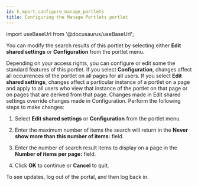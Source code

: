 ```yaml
---
id: h_mport_configure_manage_portlets
title: Configuring the Manage Portlets portlet
---
```

import useBaseUrl from '@docusaurus/useBaseUrl';



You can modify the search results of this portlet by selecting either **Edit shared settings** or **Configuration** from the portlet menu.

Depending on your access rights, you can configure or edit some the standard features of this portlet. If you select **Configuration**, changes affect all occurrences of the portlet on all pages for all users. If you select **Edit shared settings**, changes affect a particular instance of a portlet on a page and apply to all users who view that instance of the portlet on that page or on pages that are derived from that page. Changes made in Edit shared settings override changes made in Configuration. Perform the following steps to make changes:

1.  Select **Edit shared settings** or **Configuration** from the portlet menu.

2.  Enter the maximum number of items the search will return in the **Never show more than this number of items:** field.

3.  Enter the number of search result items to display on a page in the **Number of items per page:** field.

4.  Click **OK** to continue or **Cancel** to quit.


To see updates, log out of the portal, and then log back in.

